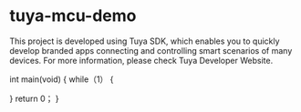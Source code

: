 # tuya-mcu-demo
This project is developed using Tuya SDK, which enables you to quickly develop branded apps connecting and controlling smart scenarios of many devices.
For more information, please check Tuya Developer Website.

int main(void)
{
  while（1）
  {
    
  }
  return 0；
}
